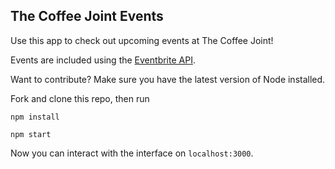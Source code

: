 ## The Coffee Joint Events

Use this app to check out upcoming events at The Coffee Joint!

Events are included using the [Eventbrite API](https://www.eventbrite.com/developer/v3/).

Want to contribute? Make sure you have the latest version of Node installed.

Fork and clone this repo, then run

`npm install`

`npm start`

Now you can interact with the interface on `localhost:3000`.
